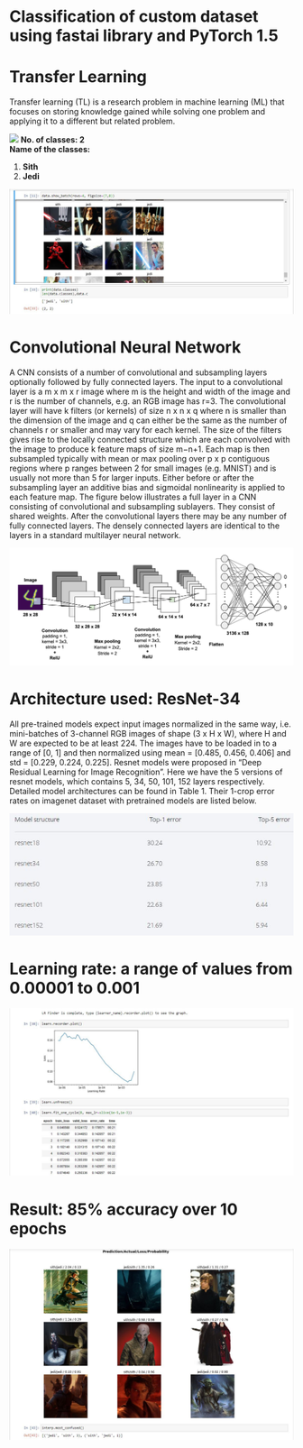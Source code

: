 # Classification of custom dataset using fastai library and PyTorch 1.5

# Transfer Learning
Transfer learning (TL) is a research problem in machine learning (ML) that focuses on storing knowledge gained while solving one problem and applying it to a different but related problem.

![]("https://github.com/harishiker99/StarWars/blob/master/screenshots/Capture5.jpg")
<strong>No. of classes: 2 <br>
  Name of the classes: <ol><li>Sith</li><li>Jedi</li></ol></strong>
  
<img src="https://github.com/harishiker99/StarWars/blob/master/screenshots/Capture.JPG">

# Convolutional Neural Network
A CNN consists of a number of convolutional and subsampling layers optionally followed by fully connected layers. 
The input to a convolutional layer is a m x m x r image where m is the height and width of the image and r is the number of channels, e.g. an RGB image has r=3. The convolutional layer will have k filters (or kernels) of size n x n x q where n is smaller than the dimension of the image and q can either be the same as the number of channels r or smaller and may vary for each kernel. The size of the filters gives rise to the locally connected structure which are each convolved with the image to produce k feature maps of size m−n+1. Each map is then subsampled typically with mean or max pooling over p x p contiguous regions where p ranges between 2 for small images (e.g. MNIST) and is usually not more than 5 for larger inputs. Either before or after the subsampling layer an additive bias and sigmoidal nonlinearity is applied to each feature map. 
The figure below illustrates a full layer in a CNN consisting of convolutional and subsampling sublayers. They consist of shared weights.
After the convolutional layers there may be any number of fully connected layers. The densely connected layers are identical to the layers in a standard multilayer neural network.

<img src="https://github.com/harishiker99/StarWars/blob/master/screenshots/Capture4.jpg">

# Architecture used: ResNet-34
All pre-trained models expect input images normalized in the same way, i.e. mini-batches of 3-channel RGB images of shape (3 x H x W), where H and W are expected to be at least 224. The images have to be loaded in to a range of [0, 1] and then normalized using mean = [0.485, 0.456, 0.406] and std = [0.229, 0.224, 0.225].
Resnet models were proposed in “Deep Residual Learning for Image Recognition”. Here we have the 5 versions of resnet models, which contains 5, 34, 50, 101, 152 layers respectively. Detailed model architectures can be found in Table 1. Their 1-crop error rates on imagenet dataset with pretrained models are listed below.

<img src="https://github.com/harishiker99/StarWars/blob/master/screenshots/Capture6.JPG">

# Learning rate: a range of values from 0.00001 to 0.001

<img src="https://github.com/harishiker99/StarWars/blob/master/screenshots/Capture3.JPG">

# Result: 85% accuracy over 10 epochs

<img src="https://github.com/harishiker99/StarWars/blob/master/screenshots/Capture2.JPG">

